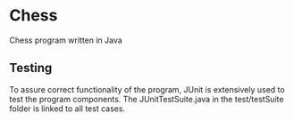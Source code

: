 # Chess

Chess program written in Java

## Testing

To assure correct functionality of the program, JUnit is extensively used to test the program components.
The JUnitTestSuite.java in the test/testSuite folder is linked to all test cases. 